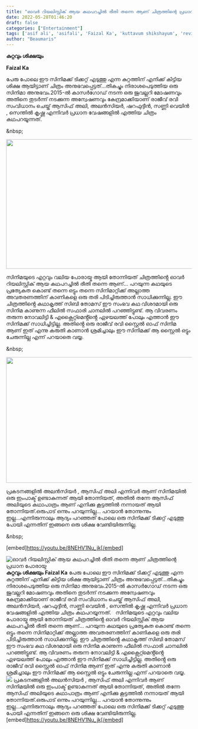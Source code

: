 ```yaml
---
title: "ഓവർ റിയലിസ്റ്റിക് ആയ കഥപറച്ചിൽ രീതി തന്നെ ആണ് ചിത്രത്തിന്റെ പ്രധാന പോരായ്മ"
date: 2022-05-28T01:46:20
draft: false
categories: ["Entertainment"]
tags: ['asif ali', 'asifali', 'Faizal Ka', 'kuttavum shikshayum', 'review']
author: "Beaumaris"
---
```


<strong>കുറ്റവും ശിക്ഷയും</strong>

<strong>Faizal Ka</strong>

പേരു പോലെ ഈ സിനിമക്ക് ടിക്കറ്റ് എടുത്തു എന്ന കുറ്റത്തിന് എനിക്ക് കിട്ടിയ ശിക്ഷ ആയിട്ടാണ് ചിത്രം അനുഭവപ്പെട്ടത്...തികച്ചും നിരാശപെടുത്തിയ ഒരു സിനിമാ അനുഭവം.2015-ൽ കാസർഗോഡ് നടന്ന ഒരു ജുവല്ലറി മോഷണവും അതിനെ തുടർന്ന് നടക്കുന്ന അന്വേഷണവും കേന്ദ്രമാക്കിയാണ് രാജീവ് രവി സംവിധാനം ചെയ്ത് ആസിഫ് അലി, അലൻസിയർ, ഷറഫുദ്ദീൻ, സണ്ണി വെയിൻ , സെന്തിൽ കൃഷ്ണ എന്നിവർ പ്രധാന വേഷങ്ങളിൽ എത്തിയ ചിത്രം കഥപറയൂന്നത്.

&amp;nbsp;

<img class="size-full wp-image-336910 aligncenter" src="https://cdn.boolokam.com/articles/2022/05/wfwwf.jpg" alt="" width="623" height="350" />

സിനിമയുടെ എറ്റവും വലിയ പോരായ്മ ആയി തോന്നിയത് ചിത്രത്തിൻ്റെ ഓവർ റിയലിസ്റ്റിക് ആയ കഥപറച്ചിൽ രീതി തന്നെ ആണ്... പറയുന്ന കഥയുടെ പ്രത്യേകത കൊണ്ട് തന്നെ ഒട്ടും തന്നെ സിനിമാറ്റിക്ക് അല്ലാത്ത അവതരണത്തിന് കാണികളെ ഒരു തരി പിടിച്ചിരുത്താൻ സാധിക്കുന്നില്ല. ഈ ചിത്രത്തിൻ്റെ കഥാകൃത്ത് സിബി തോമസ് ഈ സംഭവ കഥ വിശദമായി ഒരു സിനിമ കാണുന്ന ഫീലിൽ സഫാരി ചാനലിൽ പറഞ്ഞിട്ടുണ്ട്. ആ വിവരണം തരുന്ന നോവലിട്ടി &amp; എക്സൈറ്റ്മെൻ്റ്ൻ്റെ ഏഴയലത്ത് പോലും എത്താൻ ഈ സിനിമക്ക് സാധിച്ചിട്ടില്ല. അതിൻ്റെ ഒരു രാജീവ് രവി സ്റ്റൈൽ ഓഫ് സിനിമ ആണ് ഇത് എന്നു കരുതി കാണാൻ ശ്രമിച്ചാലും ഈ സിനിമക്ക് ആ സ്റ്റൈൽ ഒട്ടും ചേരുന്നില്ല എന്ന് പറയാതെ വയ്യ.

&amp;nbsp;

<img class="wp-image-336911 aligncenter" src="https://cdn.boolokam.com/articles/2022/05/dvdvdv.webp" alt="" width="605" height="340" />

പ്രകടനങ്ങളിൽ അലൻസിയർ , ആസിഫ് അലി എന്നിവർ ആണ് സിനിമയിൽ ഒരു ഇംപാക്ട് ഉണ്ടാകുന്നത് ആയി തോന്നിയത്, അതിൽ തന്നേ ആസിഫ് അലിയുടെ കഥാപാത്രം ആണ് എനിക്കു കൂട്ടത്തിൽ നന്നായത് ആയി തോന്നിയത്.ഒരുപാട് ഒന്നും പറയുന്നില്ല... പറയാൻ തോന്നുന്നും ഇല്ല...എന്നിരുന്നാലും ആദ്യം പറഞ്ഞത് പോലെ ഒരു സിനിമക്ക് ടിക്കറ്റ് എടുത്തു പോയി എന്നതിന് ഇങ്ങനെ ഒരു ശിക്ഷ വേണ്ടിയിരുന്നില്ല.

&amp;nbsp;

[embed]https://youtu.be/8NEHV1Nu_jk[/embed]


![ഓവർ റിയലിസ്റ്റിക് ആയ കഥപറച്ചിൽ രീതി തന്നെ ആണ് ചിത്രത്തിന്റെ പ്രധാന പോരായ്മ](https://cdn.boolokam.com/articles/2022/05/wfwwf.jpg)**കുറ്റവും ശിക്ഷയും** **Faizal Ka** പേരു പോലെ ഈ സിനിമക്ക് ടിക്കറ്റ് എടുത്തു എന്ന കുറ്റത്തിന് എനിക്ക് കിട്ടിയ ശിക്ഷ ആയിട്ടാണ് ചിത്രം അനുഭവപ്പെട്ടത്...തികച്ചും നിരാശപെടുത്തിയ ഒരു സിനിമാ അനുഭവം.2015-ൽ കാസർഗോഡ് നടന്ന ഒരു ജുവല്ലറി മോഷണവും അതിനെ തുടർന്ന് നടക്കുന്ന അന്വേഷണവും കേന്ദ്രമാക്കിയാണ് രാജീവ് രവി സംവിധാനം ചെയ്ത് ആസിഫ് അലി, അലൻസിയർ, ഷറഫുദ്ദീൻ, സണ്ണി വെയിൻ , സെന്തിൽ കൃഷ്ണ എന്നിവർ പ്രധാന വേഷങ്ങളിൽ എത്തിയ ചിത്രം കഥപറയൂന്നത്. &nbsp; സിനിമയുടെ എറ്റവും വലിയ പോരായ്മ ആയി തോന്നിയത് ചിത്രത്തിൻ്റെ ഓവർ റിയലിസ്റ്റിക് ആയ കഥപറച്ചിൽ രീതി തന്നെ ആണ്... പറയുന്ന കഥയുടെ പ്രത്യേകത കൊണ്ട് തന്നെ ഒട്ടും തന്നെ സിനിമാറ്റിക്ക് അല്ലാത്ത അവതരണത്തിന് കാണികളെ ഒരു തരി പിടിച്ചിരുത്താൻ സാധിക്കുന്നില്ല. ഈ ചിത്രത്തിൻ്റെ കഥാകൃത്ത് സിബി തോമസ് ഈ സംഭവ കഥ വിശദമായി ഒരു സിനിമ കാണുന്ന ഫീലിൽ സഫാരി ചാനലിൽ പറഞ്ഞിട്ടുണ്ട്. ആ വിവരണം തരുന്ന നോവലിട്ടി & എക്സൈറ്റ്മെൻ്റ്ൻ്റെ ഏഴയലത്ത് പോലും എത്താൻ ഈ സിനിമക്ക് സാധിച്ചിട്ടില്ല. അതിൻ്റെ ഒരു രാജീവ് രവി സ്റ്റൈൽ ഓഫ് സിനിമ ആണ് ഇത് എന്നു കരുതി കാണാൻ ശ്രമിച്ചാലും ഈ സിനിമക്ക് ആ സ്റ്റൈൽ ഒട്ടും ചേരുന്നില്ല എന്ന് പറയാതെ വയ്യ. &nbsp; ![](https://cdn.boolokam.com/articles/2022/05/dvdvdv.webp) പ്രകടനങ്ങളിൽ അലൻസിയർ , ആസിഫ് അലി എന്നിവർ ആണ് സിനിമയിൽ ഒരു ഇംപാക്ട് ഉണ്ടാകുന്നത് ആയി തോന്നിയത്, അതിൽ തന്നേ ആസിഫ് അലിയുടെ കഥാപാത്രം ആണ് എനിക്കു കൂട്ടത്തിൽ നന്നായത് ആയി തോന്നിയത്.ഒരുപാട് ഒന്നും പറയുന്നില്ല... പറയാൻ തോന്നുന്നും ഇല്ല...എന്നിരുന്നാലും ആദ്യം പറഞ്ഞത് പോലെ ഒരു സിനിമക്ക് ടിക്കറ്റ് എടുത്തു പോയി എന്നതിന് ഇങ്ങനെ ഒരു ശിക്ഷ വേണ്ടിയിരുന്നില്ല. &nbsp; [embed]https://youtu.be/8NEHV1Nu_jk[/embed]
